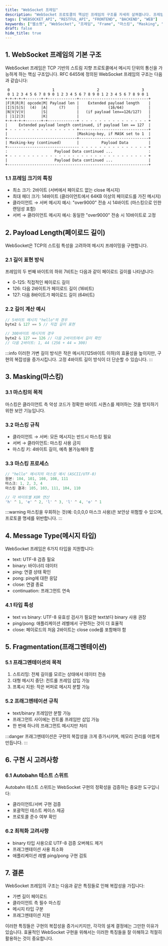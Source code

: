 ```yaml
---
title: "WebSocket 프레임"
description: "WebSocket 프로토콜의 핵심인 프레임의 구조를 자세히 살펴봅니다. 프레임의 구성 요소, 마스킹, 프래그멘테이션 등 WebSocket 프레임의 모든 측면을 실제 예제와 함께 상세히 설명합니다."
tags: ["WEBSOCKET_API", "RESTFUL_API", "FRONTEND", "BACKEND", "WEB"]
keywords: ["웹소켓", "WebSocket", "프레임", "Frame", "마스킹", "Masking", "프래그멘테이션", "Fragmentation", "프로토콜", "Protocol", "네트워크", "Network", "웹", "Web", "프레이밍", "Framing"]
draft: false
hide_title: true
---
```


## 1. WebSocket 프레임의 기본 구조

WebSocket 프레임은 TCP 기반의 스트림 지향 프로토콜에서 메시지 단위의 통신을 가능하게 하는 핵심 구조입니다. RFC 6455에 정의된 WebSocket 프레임의 구조는 다음과 같습니다:

```
 0                   1                   2                   3
 0 1 2 3 4 5 6 7 8 9 0 1 2 3 4 5 6 7 8 9 0 1 2 3 4 5 6 7 8 9 0 1
+-+-+-+-+-------+-+-------------+-------------------------------+
|F|R|R|R| opcode|M| Payload len |    Extended payload length    |
|I|S|S|S|  (4)  |A|     (7)     |             (16/64)           |
|N|V|V|V|       |S|             |   (if payload len==126/127)   |
| |1|2|3|       |K|             |                               |
+-+-+-+-+-------+-+-------------+ - - - - - - - - - - - - - - - +
|     Extended payload length continued, if payload len == 127  |
+ - - - - - - - - - - - - - - - +-------------------------------+
|                               |Masking-key, if MASK set to 1  |
+-------------------------------+-------------------------------+
| Masking-key (continued)       |          Payload Data         |
+-------------------------------- - - - - - - - - - - - - - - - +
:                     Payload Data continued ...                :
+ - - - - - - - - - - - - - - - - - - - - - - - - - - - - - - - +
|                     Payload Data continued ...                |
+---------------------------------------------------------------+
```

### 1.1 프레임 크기의 특징

- 최소 크기: 2바이트 (서버에서 페이로드 없는 close 메시지)
- 최대 헤더 크기: 14바이트 (클라이언트에서 64KB 이상의 페이로드를 가진 메시지)
- 클라이언트 → 서버 메시지 예시: "over9000" 전송 시 14바이트 (마스킹으로 인한 랜덤성 포함)
- 서버 → 클라이언트 메시지 예시: 동일한 "over9000" 전송 시 10바이트로 고정

## 2. Payload Length(페이로드 길이)

WebSocket은 TCP의 스트림 특성을 고려하여 메시지 프레이밍을 구현합니다.

### 2.1 길이 표현 방식

프레임의 두 번째 바이트의 하위 7비트는 다음과 같이 페이로드 길이를 나타냅니다:

- 0-125: 직접적인 페이로드 길이
- 126: 다음 2바이트가 페이로드 길이 (16비트)
- 127: 다음 8바이트가 페이로드 길이 (64비트)

### 2.2 길이 계산 예시

```javascript
// 5바이트 메시지 "hello"의 경우
byte2 & 127 == 5 // 직접 길이 표현

// 300바이트 메시지의 경우
byte2 & 127 == 126 // 다음 2바이트에서 길이 확인
// 다음 2바이트: 1, 44 (256 + 44 = 300)
```

:::info
이러한 가변 길이 방식은 작은 메시지(125바이트 이하)의 효율성을 높이지만, 구현의 복잡성을 증가시킵니다. 고정 4바이트 길이 방식이 더 단순할 수 있습니다.
:::

## 3. Masking(마스킹)

### 3.1 마스킹의 목적

마스킹은 클라이언트 측 악성 코드가 정확한 바이트 시퀀스를 제어하는 것을 방지하기 위한 보안 기능입니다.

### 3.2 마스킹 규칙

- 클라이언트 → 서버: 모든 메시지는 반드시 마스킹 필요
- 서버 → 클라이언트: 마스킹 사용 금지
- 마스킹 키: 4바이트 길이, 예측 불가능해야 함

### 3.3 마스킹 프로세스

```javascript
// "hello" 메시지의 마스킹 예시 (ASCII/UTF-8)
원본: 104, 101, 108, 108, 111
마스크: 1, 2, 3, 4
마스킹 결과: 105, 103, 111, 104, 110 

// 각 바이트별 XOR 연산
'h' ^ 1, 'e' ^ 2, 'l' ^ 3, 'l' ^ 4, 'o' ^ 1
```

:::warning
마스킹을 우회하는 것(예: 0,0,0,0 마스크 사용)은 보안상 위험할 수 있으며, 프로토콜 명세를 위반합니다.
:::

## 4. Message Type(메시지 타입)

WebSocket 프레임은 6가지 타입을 지원합니다:

- text: UTF-8 검증 필요
- binary: 바이너리 데이터
- ping: 연결 상태 확인
- pong: ping에 대한 응답
- close: 연결 종료
- continuation: 프래그먼트 연속

### 4.1 타입 특성

- text vs binary: UTF-8 유효성 검사가 필요한 text보다 binary 사용 권장
- ping/pong: 애플리케이션 레벨에서 구현하는 것이 더 효율적
- close: 페이로드의 처음 2바이트는 close code를 포함해야 함

## 5. Fragmentation(프래그멘테이션)

### 5.1 프래그멘테이션의 목적

1. 스트리밍: 전체 길이를 모르는 상태에서 데이터 전송
2. 대형 메시지 중단: 컨트롤 프레임 삽입 가능
3. 프록시 지원: 작은 버퍼로 메시지 분할 가능

### 5.2 프래그멘테이션 규칙

- text/binary 프레임만 분할 가능
- 프래그먼트 사이에는 컨트롤 프레임만 삽입 가능
- 한 번에 하나의 프래그먼트 메시지만 처리

:::danger
프래그멘테이션은 구현의 복잡성을 크게 증가시키며, 메모리 관리를 어렵게 만듭니다.
:::

## 6. 구현 시 고려사항

### 6.1 Autobahn 테스트 스위트

Autobahn 테스트 스위트는 WebSocket 구현의 정확성을 검증하는 중요한 도구입니다:

- 클라이언트/서버 구현 검증
- 포괄적인 테스트 케이스 제공
- 프로토콜 준수 여부 확인

### 6.2 최적화 고려사항

- binary 타입 사용으로 UTF-8 검증 오버헤드 제거
- 프래그멘테이션 사용 최소화
- 애플리케이션 레벨 ping/pong 구현 검토

## 7. 결론

WebSocket 프레임의 구조는 다음과 같은 특징들로 인해 복잡성을 가집니다:

- 가변 길이 페이로드
- 클라이언트 측 필수 마스킹
- 메시지 타입 구분
- 프래그멘테이션 지원

이러한 특징들은 구현의 복잡성을 증가시키지만, 각각의 설계 결정에는 그만한 이유가 있습니다. 효율적인 WebSocket 구현을 위해서는 이러한 특징들을 잘 이해하고 적절히 활용하는 것이 중요합니다.